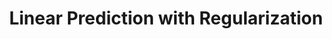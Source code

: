 ---
layout: post
title: Linear Prediction with Regularization
lecture: S1-lrRegularized
lectureVersion: next
extraContent: 
morenotes: <a href="http://www.stat.cmu.edu/~ryantibs/datamining/lectures/16-modr1.pdf"> More Ridge </a> 
video: <a href="https://youtu.be/w3XwJc8JR1M"> M1</a> + <a href="https://youtu.be/n2c8l0zxvYQ"> M2</a> + <a href="https://youtu.be/BJ83zwSoJzY"> Extra M3</a> 
notes: <a href="https://colab.research.google.com/drive/16LCQGg5Be6XH5yq9NwoVXcOFoAZIgQN_?usp=sharing">notebook regularized RBF </a>regression + <a href="https://youtu.be/-WeRHgcxhG8">old video on advanced</a>
categories: tabular
tags:
- 2Regression
- Optimization
- Regularization
- ModelSelection
---